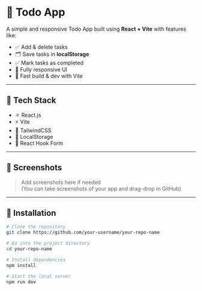 # 📝 Todo App

A simple and responsive Todo App built using **React + Vite** with features like:

- ✅ Add & delete tasks
- 🗂️ Save tasks in **localStorage**
- ✅ Mark tasks as completed
- 📱 Fully responsive UI
- 🚀 Fast build & dev with Vite

---

## 🔧 Tech Stack

- ⚛️ React.js
- ⚡ Vite
- 💅 TailwindCSS
- 🔁 LocalStorage
- 🧼 React Hook Form

---

## 📸 Screenshots

> Add screenshots here if needed  
> (You can take screenshots of your app and drag-drop in GitHub)

---

## 📂 Installation

```bash
# Clone the repository
git clone https://github.com/your-username/your-repo-name

# Go into the project directory
cd your-repo-name

# Install dependencies
npm install

# Start the local server
npm run dev

